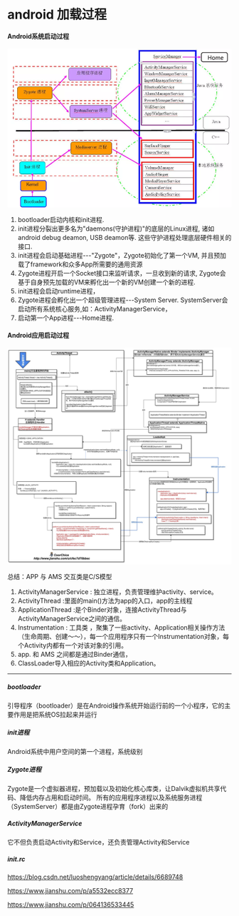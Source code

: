 # android 加载过程

#### Android系统启动过程

![hahah](./image/android/loader2.png)

1. bootloader启动内核和init进程. 
2. init进程分裂出更多名为"daemons(守护进程)"的底层的Linux进程, 诸如android debug deamon, USB deamon等. 这些守护进程处理底层硬件相关的接口.
3. init进程会启动基础进程---"Zygote"，Zygote初始化了第一个VM, 并且预加载了framework和众多App所需要的通用资源
4. Zygote进程开启一个Socket接口来监听请求，一旦收到新的请求, Zygote会基于自身预先加载的VM来孵化出一个新的VM创建一个新的进程.
5. init进程会启动runtime进程，
6. Zygote进程会孵化出一个超级管理进程---System Server. SystemServer会启动所有系统核心服务,如：ActivityManagerService，
7. 启动第一个App进程---Home进程.


#### Android应用启动过程
![hahah](./image/android/activity启动流程.jpg)

总结：APP 与 AMS 交互类是C/S模型

1. ActivityManagerService : 独立进程，负责管理维护activity、service。
2. ActivityThread :里面的main()方法为app的入口，app的主线程
3. ApplicationThread :是个Binder对象，连接ActivityThread与ActivityManagerService之间的通信。
4. Instrumentation : 工具类 ，聚集了一些activity、Application相关操作方法（生命周期、创建～～），每一个应用程序只有一个Instrumentation对象，每个Activity内都有一个对该对象的引用。
5. app. 和 AMS 之间都是通过Binder通信，
6. ClassLoader导入相应的Activity类和Application。


---------------------------------------------------------------

##### bootloader
引导程序（bootloader）是在Android操作系统开始运行前的一个小程序，它的主要作用是把系统OS拉起来并运行

##### init进程
Android系统中用户空间的第一个进程，系统级别

##### Zygote进程
Zygote是一个虚拟器进程，预加载以及初始化核心库类，让Dalvik虚拟机共享代码、降低内存占用和启动时间。
所有的应用程序进程以及系统服务进程（SystemServer）都是由Zygote进程孕育（fork）出来的


##### ActivityManagerService
它不但负责启动Activity和Service，还负责管理Activity和Service


##### init.rc
















https://blog.csdn.net/luoshengyang/article/details/6689748

https://www.jianshu.com/p/a5532ecc8377

https://www.jianshu.com/p/064136533445